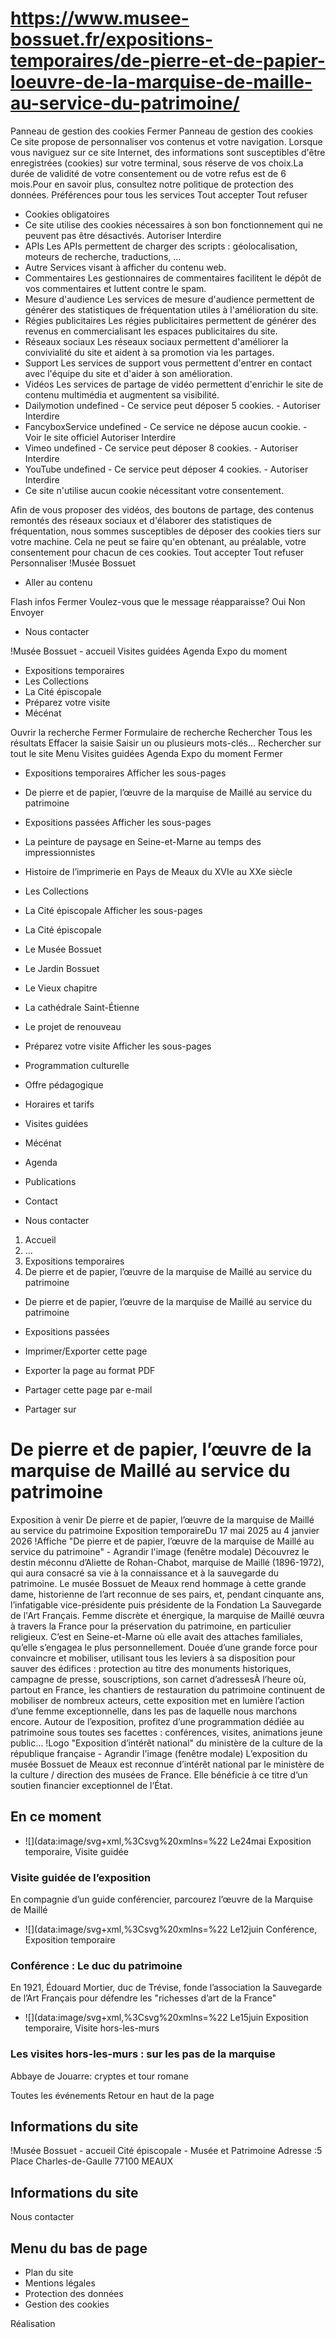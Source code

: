 # https://www.musee-bossuet.fr/expositions-temporaires/de-pierre-et-de-papier-loeuvre-de-la-marquise-de-maille-au-service-du-patrimoine/

Panneau de gestion des cookies
Fermer 
Panneau de gestion des cookies
Ce site propose de personnaliser vos contenus et votre navigation. Lorsque vous naviguez sur ce site Internet, des informations sont susceptibles d'être enregistrées (cookies) sur votre terminal, sous réserve de vos choix.La durée de validité de votre consentement ou de votre refus est de 6 mois.Pour en savoir plus, consultez notre politique de protection des données.
Préférences pour tous les services
Tout accepter Tout refuser 
 * Cookies obligatoires
 * Ce site utilise des cookies nécessaires à son bon fonctionnement qui ne peuvent pas être désactivés.
Autoriser Interdire 
 * APIs
Les APIs permettent de charger des scripts : géolocalisation, moteurs de recherche, traductions, ... 
 * Autre
Services visant à afficher du contenu web. 
 * Commentaires
Les gestionnaires de commentaires facilitent le dépôt de vos commentaires et luttent contre le spam. 
 * Mesure d'audience
Les services de mesure d'audience permettent de générer des statistiques de fréquentation utiles à l'amélioration du site. 
 * Régies publicitaires
Les régies publicitaires permettent de générer des revenus en commercialisant les espaces publicitaires du site. 
 * Réseaux sociaux
Les réseaux sociaux permettent d'améliorer la convivialité du site et aident à sa promotion via les partages. 
 * Support
Les services de support vous permettent d'entrer en contact avec l'équipe du site et d'aider à son amélioration. 
 * Vidéos
Les services de partage de vidéo permettent d'enrichir le site de contenu multimédia et augmentent sa visibilité. 
 * Dailymotion undefined - Ce service peut déposer 5 cookies. - 
Autoriser Interdire 
 * FancyboxService undefined - Ce service ne dépose aucun cookie. - Voir le site officiel 
Autoriser Interdire 
 * Vimeo undefined - Ce service peut déposer 8 cookies. - 
Autoriser Interdire 
 * YouTube undefined - Ce service peut déposer 4 cookies. - 
Autoriser Interdire 
 * Ce site n'utilise aucun cookie nécessitant votre consentement.

Afin de vous proposer des vidéos, des boutons de partage, des contenus remontés des réseaux sociaux et d'élaborer des statistiques de fréquentation, nous sommes susceptibles de déposer des cookies tiers sur votre machine. Cela ne peut se faire qu'en obtenant, au préalable, votre consentement pour chacun de ces cookies. Tout accepter Tout refuser Personnaliser 
!Musée Bossuet
 * Aller au contenu

Flash infos
Fermer
Voulez-vous que le message réapparaisse? 
Oui 
Non 
Envoyer
 * Nous contacter

!Musée Bossuet - accueil
Visites guidées
Agenda
Expo du moment
 * Expositions temporaires 
 * Les Collections
 * La Cité épiscopale 
 * Préparez votre visite 
 * Mécénat

Ouvrir la recherche
Fermer
Formulaire de recherche
Rechercher
Tous les résultats
Effacer la saisie Saisir un ou plusieurs mots-clés…
Rechercher sur tout le site
Menu
Visites guidées
Agenda
Expo du moment
Fermer
 * Expositions temporaires Afficher les sous-pages
 * De pierre et de papier, l’œuvre de la marquise de Maillé au service du patrimoine
 * Expositions passées Afficher les sous-pages
 * La peinture de paysage en Seine-et-Marne au temps des impressionnistes
 * Histoire de l’imprimerie en Pays de Meaux du XVIe au XXe siècle
 * Les Collections
 * La Cité épiscopale Afficher les sous-pages
 * La Cité épiscopale
 * Le Musée Bossuet
 * Le Jardin Bossuet
 * Le Vieux chapitre
 * La cathédrale Saint-Étienne
 * Le projet de renouveau
 * Préparez votre visite Afficher les sous-pages
 * Programmation culturelle
 * Offre pédagogique
 * Horaires et tarifs
 * Visites guidées
 * Mécénat

 * Agenda
 * Publications
 * Contact

 * Nous contacter

 1. Accueil
 2. ...
 3. Expositions temporaires
 4. De pierre et de papier, l’œuvre de la marquise de Maillé au service du patrimoine
 * De pierre et de papier, l’œuvre de la marquise de Maillé au service du patrimoine
 * Expositions passées

 * Imprimer/Exporter cette page
 * Exporter la page au format PDF
 * Partager cette page par e-mail
 * Partager sur

# De pierre et de papier, l’œuvre de la marquise de Maillé au service du patrimoine
Exposition à venir 
De pierre et de papier, l’œuvre de la marquise de Maillé au service du patrimoine
Exposition temporaireDu 17 mai 2025 au 4 janvier 2026
!Affiche "De pierre et de papier, l’œuvre de la marquise de Maillé au service du patrimoine" - Agrandir l'image \(fenêtre modale\)
Découvrez le destin méconnu d’Aliette de Rohan-Chabot, marquise de Maillé (1896-1972), qui aura consacré sa vie à la connaissance et à la sauvegarde du patrimoine.
Le musée Bossuet de Meaux rend hommage à cette grande dame, historienne de l’art reconnue de ses pairs, et, pendant cinquante ans, l’infatigable vice-présidente puis présidente de la Fondation La Sauvegarde de l'Art Français. Femme discrète et énergique, la marquise de Maillé œuvra à travers la France pour la préservation du patrimoine, en particulier religieux. C’est en Seine-et-Marne où elle avait des attaches familiales, qu’elle s’engagea le plus personnellement.
Douée d’une grande force pour convaincre et mobiliser, utilisant tous les leviers à sa disposition pour sauver des édifices : protection au titre des monuments historiques, campagne de presse, souscriptions, son carnet d’adressesÀ l’heure où, partout en France, les chantiers de restauration du patrimoine continuent de mobiliser de nombreux acteurs, cette exposition met en lumière l’action d’une femme exceptionnelle, dans les pas de laquelle nous marchons encore.
Autour de l’exposition, profitez d’une programmation dédiée au patrimoine sous toutes ses facettes : conférences, visites, animations jeune public…
!Logo "Exposition d’intérêt national" du ministère de la culture de la république française - Agrandir l'image \(fenêtre modale\)
L’exposition du musée Bossuet de Meaux est reconnue d’intérêt national par le ministère de la culture / direction des musées de France. Elle bénéficie à ce titre d’un soutien financier exceptionnel de l’État.
## En ce moment
 * ![](data:image/svg+xml,%3Csvg%20xmlns=%22
Le24mai
Exposition temporaire, Visite guidée
### Visite guidée de l’exposition
En compagnie d’un guide conférencier, parcourez l’œuvre de la Marquise de Maillé
 * ![](data:image/svg+xml,%3Csvg%20xmlns=%22
Le12juin
Conférence, Exposition temporaire
### Conférence : Le duc du patrimoine
En 1921, Édouard Mortier, duc de Trévise, fonde l’association la Sauvegarde de l’Art Français pour défendre les "richesses d’art de la France"
 * ![](data:image/svg+xml,%3Csvg%20xmlns=%22
Le15juin
Exposition temporaire, Visite hors-les-murs
### Les visites hors-les-murs : sur les pas de la marquise
Abbaye de Jouarre: cryptes et tour romane

Toutes les événements
Retour en haut de la page 
## Informations du site
!Musée Bossuet - accueil
Cité épiscopale - Musée et Patrimoine
Adresse :5 Place Charles-de-Gaulle 77100 MEAUX
## Informations du site
Nous contacter
## Menu du bas de page
 * Plan du site
 * Mentions légales
 * Protection des données
 * Gestion des cookies

Réalisation
